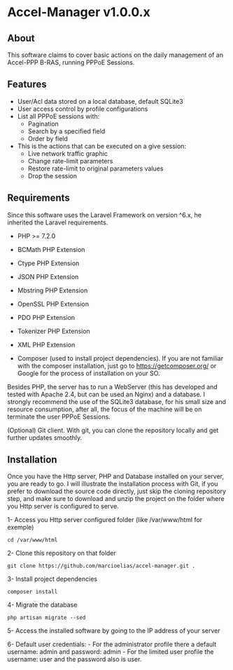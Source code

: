 # Accel-Manager v1.0.0.x

## About

This software claims to cover basic actions on the daily management of an Accel-PPP B-RAS, running PPPoE Sessions.

## Features

 - User/Acl data stored on a local database, default SQLite3 
 - User access control by profile configurations
 - List all PPPoE sessions with:
    - Pagination 
    - Search by a specified field
    - Order by field
 - This is the actions that can be executed on a give session:
    - Live network traffic graphic
    - Change rate-limit parameters
    - Restore rate-limit to original parameters values
    - Drop the session

## Requirements

Since this software uses the Laravel Framework on version ^6.x, he inherited the Laravel
requirements.

- PHP >= 7.2.0
- BCMath PHP Extension
- Ctype PHP Extension
- JSON PHP Extension
- Mbstring PHP Extension
- OpenSSL PHP Extension
- PDO PHP Extension 
- Tokenizer PHP Extension
- XML PHP Extension

- Composer (used to install project dependencies). If you are not familiar with the composer installation, just go to https://getcomposer.org/ or Google for the process of installation on your SO.

Besides PHP, the server has to run a WebServer (this has developed and tested with Apache 2.4, but can be used an Nginx) and a database. I strongly recommend the use of the SQLite3 database, for his small size and resource consumption, after all, the focus of the machine will be on terminate the user PPPoE Sessions.

(Optional) Git client. With git, you can clone the repository locally and get further updates smoothly.

## Installation

Once you have the Http server, PHP and Database installed on your server, you are ready to go. I will illustrate the installation process with Git, if you prefer to download the source code directly, just skip the cloning repository step, and make sure to download and unzip the project on the folder where you Http server is configured to serve.

1- Access you Http server configured folder (like /var/www/html for exemple)
```
cd /var/www/html
```

2- Clone this repository on that folder
```
git clone https://github.com/marcioelias/accel-manager.git .
``` 

3- Install project dependencies
```
composer install
```

4- Migrate the database
```
php artisan migrate --sed
```

5- Access the installed software by going to the IP address of your server

6- Default user credentials:
    - For the administrator profile there a default username: admin and password: admin
    - For the limited user profile the username: user and the password also is user.


